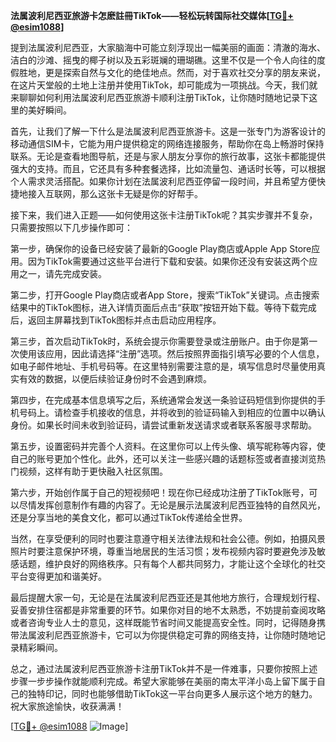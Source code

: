 **法属波利尼西亚旅游卡怎麽註冊TikTok——轻松玩转国际社交媒体[[TG💪+ @esim1088](https://t.me/s/esim1088)]**

提到法属波利尼西亚，大家脑海中可能立刻浮现出一幅美丽的画面：清澈的海水、洁白的沙滩、摇曳的椰子树以及五彩斑斓的珊瑚礁。这里不仅是一个令人向往的度假胜地，更是探索自然与文化的绝佳地点。然而，对于喜欢社交分享的朋友来说，在这片天堂般的土地上注册并使用TikTok，却可能成为一项挑战。今天，我们就来聊聊如何利用法属波利尼西亚旅游卡顺利注册TikTok，让你随时随地记录下这里的美好瞬间。

首先，让我们了解一下什么是法属波利尼西亚旅游卡。这是一张专门为游客设计的移动通信SIM卡，它能为用户提供稳定的网络连接服务，帮助你在岛上畅游时保持联系。无论是查看地图导航，还是与家人朋友分享你的旅行故事，这张卡都能提供强大的支持。而且，它还具有多种套餐选择，比如流量包、通话时长等，可以根据个人需求灵活搭配。如果你计划在法属波利尼西亚停留一段时间，并且希望方便快捷地接入互联网，那么这张卡无疑是你的好帮手。

接下来，我们进入正题——如何使用这张卡注册TikTok呢？其实步骤并不复杂，只需要按照以下几步操作即可：

第一步，确保你的设备已经安装了最新的Google Play商店或Apple App Store应用。因为TikTok需要通过这些平台进行下载和安装。如果你还没有安装这两个应用之一，请先完成安装。

第二步，打开Google Play商店或者App Store，搜索“TikTok”关键词。点击搜索结果中的TikTok图标，进入详情页面后点击“获取”按钮开始下载。等待下载完成后，返回主屏幕找到TikTok图标并点击启动应用程序。

第三步，首次启动TikTok时，系统会提示你需要登录或注册账户。由于你是第一次使用该应用，因此请选择“注册”选项。然后按照界面指引填写必要的个人信息，如电子邮件地址、手机号码等。在这里特别需要注意的是，填写信息时尽量使用真实有效的数据，以便后续验证身份时不会遇到麻烦。

第四步，在完成基本信息填写之后，系统通常会发送一条验证码短信到你提供的手机号码上。请检查手机接收的信息，并将收到的验证码输入到相应的位置中以确认身份。如果长时间未收到验证码，请尝试重新发送请求或者联系客服寻求帮助。

第五步，设置密码并完善个人资料。在这里你可以上传头像、填写昵称等内容，使自己的账号更加个性化。此外，还可以关注一些感兴趣的话题标签或者直接浏览热门视频，这样有助于更快融入社区氛围。

第六步，开始创作属于自己的短视频吧！现在你已经成功注册了TikTok账号，可以尽情发挥创意制作有趣的内容了。无论是展示法属波利尼西亚独特的自然风光，还是分享当地的美食文化，都可以通过TikTok传递给全世界。

当然，在享受便利的同时也要注意遵守相关法律法规和社会公德。例如，拍摄风景照片时要注意保护环境，尊重当地居民的生活习惯；发布视频内容时要避免涉及敏感话题，维护良好的网络秩序。只有每个人都共同努力，才能让这个全球化的社交平台变得更加和谐美好。

最后提醒大家一句，无论是在法属波利尼西亚还是其他地方旅行，合理规划行程、妥善安排住宿都是非常重要的环节。如果你对目的地不太熟悉，不妨提前查阅攻略或者咨询专业人士的意见，这样既能节省时间又能提高安全性。同时，记得随身携带法属波利尼西亚旅游卡，它可以为你提供稳定可靠的网络支持，让你随时随地记录精彩瞬间。

总之，通过法属波利尼西亚旅游卡注册TikTok并不是一件难事，只要你按照上述步骤一步步操作就能顺利完成。希望大家能够在美丽的南太平洋小岛上留下属于自己的独特印记，同时也能够借助TikTok这一平台向更多人展示这个地方的魅力。祝大家旅途愉快，收获满满！

[[TG💪+ @esim1088](https://t.me/s/esim1088) ![Image](https://i.postimg.cc/4NQfJmqS/Snipaste-2025-05-13-00-14-12.png)]